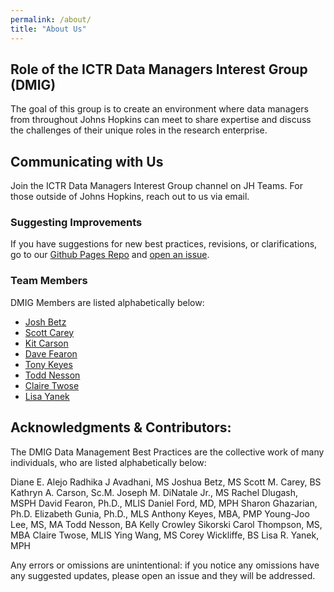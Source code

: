 ```yaml
---
permalink: /about/
title: "About Us"
---
```



## Role of the ICTR Data Managers Interest Group (DMIG)

The goal of this group is to create an environment where data managers from throughout Johns Hopkins can meet to share expertise and discuss the challenges of their unique roles in the research enterprise.




## Communicating with Us

Join the ICTR Data Managers Interest Group channel on JH Teams. For those outside of Johns Hopkins, reach out to us via email.




### Suggesting Improvements

If you have suggestions for new best practices, revisions, or clarifications, go to our [Github Pages Repo](https://github.com/jhu-ictr-dmig/jhu-ictr-dmig.github.io) and [open an issue](https://docs.github.com/en/issues).




### Team Members

DMIG Members are listed alphabetically below:

  - [Josh Betz](https://publichealth.jhu.edu/faculty/2679/joshua-betz)
  - [Scott Carey](https://ictr.johnshopkins.edu/service/analysis-biostatistics/interest-group)
  - [Kit Carson](https://publichealth.jhu.edu/faculty/2024/kathryn-carsontony)
  - [Dave Fearon](https://www.library.jhu.edu/staff/david-fearon/)
  - [Tony Keyes](https://ictr.johnshopkins.edu/service/analysis-biostatistics/interest-group)
  - [Todd Nesson](https://ictr.johnshopkins.edu/service/analysis-biostatistics/interest-group)
  - [Claire Twose](https://welch.jhmi.edu/about/leadership/claire_twose)
  - [Lisa Yanek](https://www.hopkinsmedicine.org/profiles/details/lisa-yanek)




## Acknowledgments & Contributors:

The DMIG Data Management Best Practices are the collective work of many individuals, who are listed alphabetically below:

Diane E. Alejo
Radhika J Avadhani, MS
Joshua Betz, MS
Scott M. Carey, BS
Kathryn A. Carson, Sc.M.
Joseph M. DiNatale Jr., MS
Rachel Dlugash,  MSPH
David Fearon, Ph.D., MLIS
Daniel Ford, MD, MPH
Sharon Ghazarian, Ph.D.
Elizabeth Gunia, Ph.D., MLS
Anthony Keyes, MBA, PMP
Young-Joo Lee, MS, MA
Todd Nesson, BA
Kelly Crowley Sikorski
Carol Thompson, MS, MBA
Claire Twose, MLIS
Ying Wang, MS
Corey Wickliffe, BS
Lisa R. Yanek, MPH

Any errors or omissions are unintentional: if you notice any omissions have any suggested updates, please open an issue and they will be addressed.